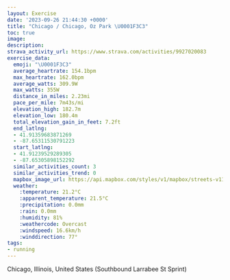 ```yaml
---
layout: Exercise
date: '2023-09-26 21:44:30 +0000'
title: "Chicago / Chicago, Oz Park \U0001F3C3"
toc: true
image:
description:
strava_activity_url: https://www.strava.com/activities/9927020083
exercise_data:
  emoji: "\U0001F3C3"
  average_heartrate: 154.1bpm
  max_heartrate: 162.0bpm
  average_watts: 309.9W
  max_watts: 355W
  distance_in_miles: 2.23mi
  pace_per_mile: 7m43s/mi
  elevation_high: 182.7m
  elevation_low: 180.4m
  total_elevation_gain_in_feet: 7.2ft
  end_latlng:
  - 41.91359683871269
  - -87.65311530791223
  start_latlng:
  - 41.91239529289305
  - -87.65305898152292
  similar_activities_count: 3
  similar_activities_trend: 0
  mapbox_image_url: https://api.mapbox.com/styles/v1/mapbox/streets-v11/static/path-5+787af2-1.0(gmy~Fhw~uOeFDaHLsC%3FQAECC_%40%3FiDGuSEy%40IEK%40%40qBCaFA%7BBEa%40KGe%40%3FmCHiAHa%40%3F_%40FIDCL%3Fn%40Iv%40%3FdAELMLMDcA%3Fi%40E_%40%3Fo%40Rm%40H%5D%40%5BCKK%3FIFs%40%40_%40KmCAwECk%40%40oCBWBK%5Ca%40PGZB%60B%3F%7CAGz%40%40z%40EjVSjJIj%40%3FN%40DL%3FrBTni%40),pin-s-s+e5b22e(-87.65317,41.9146),pin-s-f+89ae00(-87.65109,41.91384)/auto/800x800?access_token=pk.eyJ1Ijoiam9zaGJlY2ttYW4iLCJhIjoiY205eWR2aDd1MWZ6djJrbXc4a3M0bWZleiJ9.XiG9OWkNcZk2QzjJbxLB4A
  weather:
    :temperature: 21.2°C
    :apparent_temperature: 21.5°C
    :precipitation: 0.0mm
    :rain: 0.0mm
    :humidity: 81%
    :weathercode: Overcast
    :windspeed: 16.6km/h
    :winddirection: 77°
tags:
- running
---
```

Chicago, Illinois, United States (Southbound Larrabee St Sprint)
